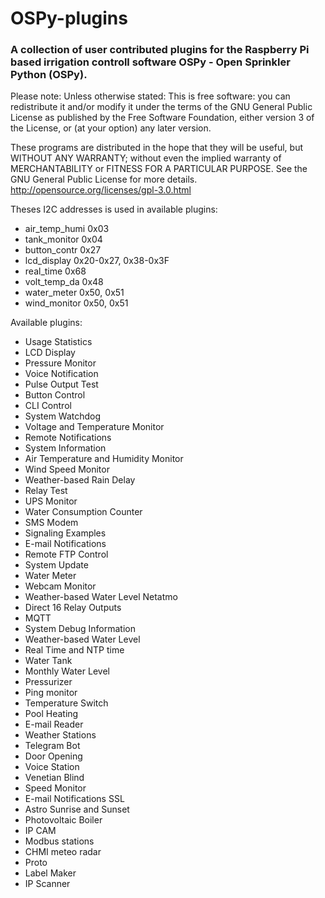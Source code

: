 # OSPy-plugins
### A collection of user contributed plugins for the Raspberry Pi based irrigation controll software OSPy - Open Sprinkler Python (OSPy).

Please note: Unless otherwise stated: This is free software: you can redistribute it and/or modify it under the terms of the GNU General Public License as published by the Free Software Foundation, either version 3 of the License, or (at your option) any later version.

These programs are distributed in the hope that they will be useful, but WITHOUT ANY WARRANTY; without even the implied warranty of MERCHANTABILITY or FITNESS FOR A PARTICULAR PURPOSE. See the GNU General Public License for more details. http://opensource.org/licenses/gpl-3.0.html

Theses I2C addresses is used in available plugins:
* air_temp_humi	0x03<br>
* tank_monitor 	0x04<br>
* button_contr	0x27<br>
* lcd_display 	0x20-0x27, 0x38-0x3F<br>
* real_time 	0x68<br>
* volt_temp_da 	0x48<br>
* water_meter 	0x50, 0x51<br>
* wind_monitor 	0x50, 0x51<br>

Available plugins:
* Usage Statistics  
* LCD Display  
* Pressure Monitor  
* Voice Notification  
* Pulse Output Test  
* Button Control  
* CLI Control  
* System Watchdog  
* Voltage and Temperature Monitor  
* Remote Notifications  
* System Information  
* Air Temperature and Humidity Monitor  
* Wind Speed Monitor  
* Weather-based Rain Delay  
* Relay Test  
* UPS Monitor  
* Water Consumption Counter  
* SMS Modem  
* Signaling Examples  
* E-mail Notifications  
* Remote FTP Control  
* System Update  
* Water Meter  
* Webcam Monitor  
* Weather-based Water Level Netatmo  
* Direct 16 Relay Outputs  
* MQTT
* System Debug Information  
* Weather-based Water Level  
* Real Time and NTP time  
* Water Tank  
* Monthly Water Level  
* Pressurizer  
* Ping monitor  
* Temperature Switch  
* Pool Heating  
* E-mail Reader  
* Weather Stations  
* Telegram Bot  
* Door Opening  
* Voice Station  
* Venetian Blind  
* Speed Monitor  
* E-mail Notifications SSL  
* Astro Sunrise and Sunset  
* Photovoltaic Boiler  
* IP CAM  
* Modbus stations
* CHMI meteo radar
* Proto
* Label Maker
* IP Scanner

